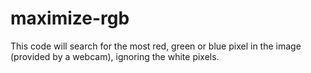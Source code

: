 # maximize-rgb
This code will search for the most red, green or blue pixel in the image (provided by a webcam), ignoring the white pixels.
